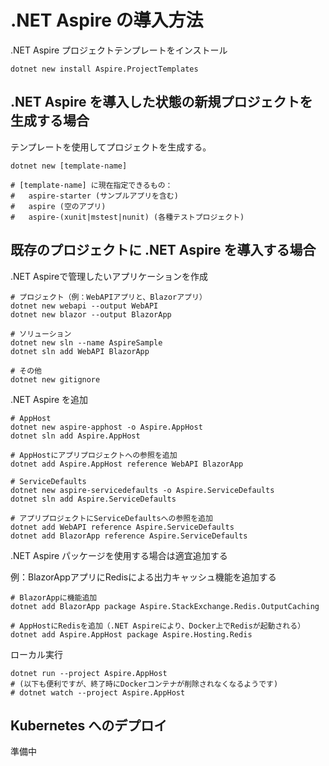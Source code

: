 # .NET Aspire の導入方法

.NET Aspire プロジェクトテンプレートをインストール
```
dotnet new install Aspire.ProjectTemplates
```

## .NET Aspire を導入した状態の新規プロジェクトを生成する場合
テンプレートを使用してプロジェクトを生成する。
```
dotnet new [template-name]

# [template-name] に現在指定できるもの：
#   aspire-starter (サンプルアプリを含む)
#   aspire (空のアプリ)
#   aspire-(xunit|mstest|nunit) (各種テストプロジェクト)
```

## 既存のプロジェクトに .NET Aspire を導入する場合

.NET Aspireで管理したいアプリケーションを作成
```
# プロジェクト（例：WebAPIアプリと、Blazorアプリ）
dotnet new webapi --output WebAPI
dotnet new blazor --output BlazorApp

# ソリューション
dotnet new sln --name AspireSample
dotnet sln add WebAPI BlazorApp

# その他
dotnet new gitignore
```

.NET Aspire を追加
```
# AppHost
dotnet new aspire-apphost -o Aspire.AppHost
dotnet sln add Aspire.AppHost

# AppHostにアプリプロジェクトへの参照を追加
dotnet add Aspire.AppHost reference WebAPI BlazorApp

# ServiceDefaults
dotnet new aspire-servicedefaults -o Aspire.ServiceDefaults
dotnet sln add Aspire.ServiceDefaults

# アプリプロジェクトにServiceDefaultsへの参照を追加
dotnet add WebAPI reference Aspire.ServiceDefaults
dotnet add BlazorApp reference Aspire.ServiceDefaults
```

.NET Aspire パッケージを使用する場合は適宜追加する

例：BlazorAppアプリにRedisによる出力キャッシュ機能を追加する
```
# BlazorAppに機能追加
dotnet add BlazorApp package Aspire.StackExchange.Redis.OutputCaching

# AppHostにRedisを追加（.NET Aspireにより、Docker上でRedisが起動される）
dotnet add Aspire.AppHost package Aspire.Hosting.Redis
```

ローカル実行
```
dotnet run --project Aspire.AppHost
# (以下も便利ですが、終了時にDockerコンテナが削除されなくなるようです)
# dotnet watch --project Aspire.AppHost
```

## Kubernetes へのデプロイ

準備中
